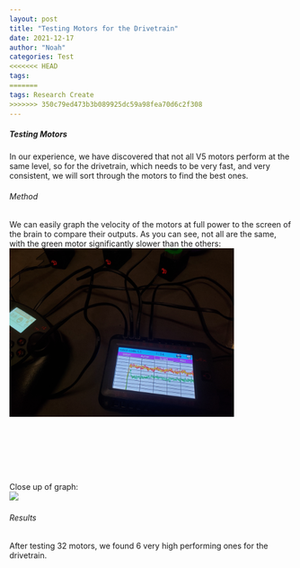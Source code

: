 ```yaml
---
layout: post
title: "Testing Motors for the Drivetrain"
date: 2021-12-17
author: "Noah"
categories: Test
<<<<<<< HEAD
tags:
=======
tags: Research Create
>>>>>>> 350c79ed473b3b089925dc59a98fea70d6c2f308
---
```


##### Testing Motors
In our experience, we have discovered that not all V5 motors perform at the same level, so for the drivetrain, which needs to be very fast, and very consistent, we will sort through the motors to find the best ones.

###### Method
We can easily graph the velocity of the motors at full power to the screen of the brain to compare their outputs. As you can see, not all are the same, with the green motor significantly slower than the others:<br>
<img class="responsive-img" width="400" src="/assets/pics/Photos-001/20211217_162227.jpg">

<br class="print-only"><br class="print-only"><br class="print-only"><br class="print-only"><br class="print-only">

Close up of graph:<br><img class="responsive-img" width="400" src="/assets/pics/Photos-001/20211217_162155.jpg">

###### Results
After testing 32 motors, we found 6 very high performing ones for the drivetrain.
